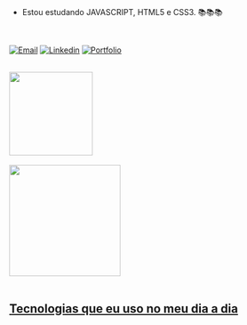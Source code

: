 

<br>




- Estou estudando JAVASCRIPT, HTML5 e CSS3. 📚📚📚


<br>


[![Email](https://img.shields.io/badge/Gmail-D14836?style=for-the-badge&logo=gmail&logoColor=white)](mailto:danilooc1516@gmail.com)
[![Linkedin](https://img.shields.io/badge/LinkedIn-0077B5?style=for-the-badge&logo=linkedin&logoColor=white)](https://www.linkedin.com/in/danilo-costa-66413a22b/)
[![Portfolio](https://img.shields.io/badge/-Portf%C3%B3lio-green?style=for-the-badge&logo=true)](https://daaaan12.github.io/danilocosta/)


<br>
<div>
  <a href="https://github.com/Daaaan12">
  <img height="150em" src="https://github-readme-stats.vercel.app/api?username=daaaan12&show_icons=true&theme=onedark&include_all_commits=true&count_private=true"/>
  <br>
  <br>
  <img height="200em" src="https://github-readme-stats.vercel.app/api/top-langs/?username=daaaan12&theme=onedark"/>
</div>

<br>
  

## Tecnologias que eu uso no meu dia a dia

<div style="display: inline-block"><br/>
  <img align="center" alt="" src="https://img.shields.io/badge/HTML5-E34F26?style=for-the-badge&logo=html5&logoColor=white" />
  <img align="center" alt="" src="https://img.shields.io/badge/CSS3-1572B6?style=for-the-badge&logo=css3&logoColor=white" />
  <img align="center" alt="" src="https://img.shields.io/badge/JavaScript-323330?style=for-the-badge&logo=javascript&logoColor=F7DF1E" />
 

</div>

